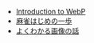 - [Introduction to WebP](http://1000ch.github.io/slide/webp)
- [麻雀はじめの一歩](http://1000ch.github.io/slide/mahjong)
- [よくわかる画像の話](http://1000ch.github.io/slide/image)
